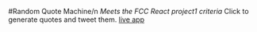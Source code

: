 #Random Quote Machine/n
*Meets the FCC React project1 criteria*
Click to generate quotes and tweet them.
[live app](https://random-famous-quote-generator-react.netlify.app/)
